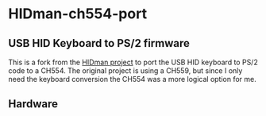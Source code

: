 # HIDman-ch554-port
## USB HID Keyboard to PS/2 firmware

This is a fork from the [HIDman project](https://github.com/rasteri/HIDman) to port the USB HID keyboard to PS/2 code to a CH554.
The original project is using a CH559, but since I only need the keyboard conversion the CH554 was a more logical option for me.

## Hardware